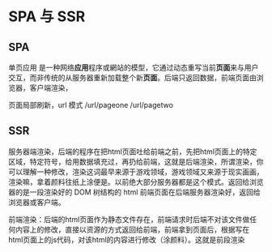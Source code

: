 # SPA 与 SSR

## SPA

单页应用 是一种网络**应用**程序或網站的模型，它通过动态重写当前**页面**来与用户交互，而非传统的从服务器重新加载整个新**页面**。后端只返回数据，前端页面由浏览器，客户端渲染，

页面局部刷新，url 模式 /url/pageone  /url/pagetwo

## SSR

服务器端渲染，后端的程序在把html页面吐给前端之前，先把html页面上的特定区域，特定符号，给用数据填充过，再扔给前端，这就是后端渲染，所谓渲染，你可以理解一种修改，渲染这词最早来源于游戏领域，游戏领域又来源于现实画画，渲染嘛，拿着颜料往纸上涂便是。以前绝大部分服务器都是这个模式。返回给浏览器的是一段渲染好的 DOM 树结构的 html 前端页面在后端服务器渲染好，返回给浏览器或客户端。

前端渲染：后端的html页面作为静态文件存在，前端请求时后端不对该文件做任何内容上的修改，直接以资源的方式返回给前端，前端拿到页面后，根据写在html页面上的js代码，对该html的内容进行修改（涂颜料）。这就是前段渲染 